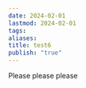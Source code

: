 ```yaml
---
date: 2024-02-01
lastmod: 2024-02-01
tags: 
aliases: 
title: test6
publish: "true"
---
```


Please please please
